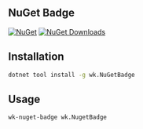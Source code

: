 ## NuGet Badge

[![NuGet](https://img.shields.io/nuget/v/wk.NuGetBadge.svg)](https://www.nuget.org/packages/wk.NuGetBadge)
[![NuGet Downloads](https://img.shields.io/nuget/dt/wk.NuGetBadge.svg)](https://www.nuget.org/packages/wk.NuGetBadge)

## Installation

```bash
dotnet tool install -g wk.NuGetBadge
```

## Usage

```bash
wk-nuget-badge wk.NugetBadge
```